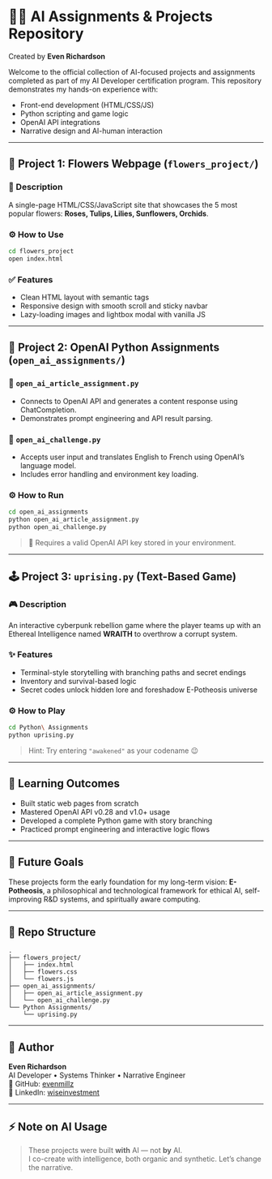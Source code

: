 # 🌸🧠 AI Assignments & Projects Repository

Created by **Even Richardson**

Welcome to the official collection of AI-focused projects and assignments completed as part of my AI Developer certification program. This repository demonstrates my hands-on experience with:

- Front-end development (HTML/CSS/JS)
- Python scripting and game logic
- OpenAI API integrations
- Narrative design and AI-human interaction

---

## 📁 Project 1: Flowers Webpage (`flowers_project/`)

### 🌼 Description

A single-page HTML/CSS/JavaScript site that showcases the 5 most popular flowers: **Roses, Tulips, Lilies, Sunflowers, Orchids**.

### ⚙️ How to Use

```bash
cd flowers_project
open index.html
```

### ✅ Features

- Clean HTML layout with semantic tags
- Responsive design with smooth scroll and sticky navbar
- Lazy-loading images and lightbox modal with vanilla JS

---

## 📁 Project 2: OpenAI Python Assignments (`open_ai_assignments/`)

### 📄 `open_ai_article_assignment.py`

- Connects to OpenAI API and generates a content response using ChatCompletion.
- Demonstrates prompt engineering and API result parsing.

### 📄 `open_ai_challenge.py`

- Accepts user input and translates English to French using OpenAI’s language model.
- Includes error handling and environment key loading.

### ⚙️ How to Run

```bash
cd open_ai_assignments
python open_ai_article_assignment.py
python open_ai_challenge.py
```

> 🧠 Requires a valid OpenAI API key stored in your environment.

---

## 🕹️ Project 3: `uprising.py` (Text-Based Game)

### 🎮 Description

An interactive cyberpunk rebellion game where the player teams up with an Ethereal Intelligence named **WRAITH** to overthrow a corrupt system.

### ✨ Features

- Terminal-style storytelling with branching paths and secret endings
- Inventory and survival-based logic
- Secret codes unlock hidden lore and foreshadow E-Potheosis universe

### ⚙️ How to Play

```bash
cd Python\ Assignments
python uprising.py
```

> Hint: Try entering `"awakened"` as your codename 😉

---

## 🧾 Learning Outcomes

- Built static web pages from scratch
- Mastered OpenAI API v0.28 and v1.0+ usage
- Developed a complete Python game with story branching
- Practiced prompt engineering and interactive logic flows

---

## 🚀 Future Goals

These projects form the early foundation for my long-term vision: **E-Potheosis**, a philosophical and technological framework for ethical AI, self-improving R&D systems, and spiritually aware computing.

---

## 📂 Repo Structure

```
.
├── flowers_project/
│   ├── index.html
│   ├── flowers.css
│   └── flowers.js
├── open_ai_assignments/
│   ├── open_ai_article_assignment.py
│   └── open_ai_challenge.py
└── Python Assignments/
    └── uprising.py
```

---

## 👤 Author

**Even Richardson**  
AI Developer • Systems Thinker • Narrative Engineer  
🔗 GitHub: [evenmillz](https://github.com/evenmillz)  
🔗 LinkedIn: [wiseinvestment](https://www.linkedin.com/in/wiseinvestment)

---

## ⚡ Note on AI Usage

> These projects were built **with** AI — not **by** AI.  
> I co-create with intelligence, both organic and synthetic. Let’s change the narrative.
